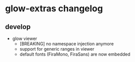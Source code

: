 # glow-extras changelog

## develop

* glow viewer
    * [BREAKING] no namespace injection anymore
    * support for generic ranges in viewer
    * default fonts (FiraMono, FiraSans) are now embedded
